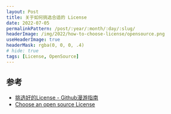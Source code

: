 ```yaml
---
layout: Post
title: 关于如何挑选合适的 License
date: 2022-07-05
permalinkPattern: /post/:year/:month/:day/:slug/
headerImage: /img/2022/how-to-choose-license/opensource.png
useHeaderImage: true
headerMask: rgba(0, 0, 0, .4)
# hide: true
tags: [License, OpenSource]
---
```


## 参考

- [挑选好的License - Github漫游指南](https://github.phodal.com/#/chapter/Github%E6%BC%AB%E6%B8%B8%E6%8C%87%E5%8D%97?id=%e6%8c%91%e9%80%89%e5%a5%bd-license)
- [Choose an open source License](https://choosealicense.com/)